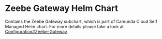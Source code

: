 # Zeebe Gateway Helm Chart

Contains the Zeebe Gateway subchart, which is part of Camunda Cloud Self Managed Helm chart. For more details please take a look at [Configuration#Zeebe-Gateway](../../README#zeebe-gateway).